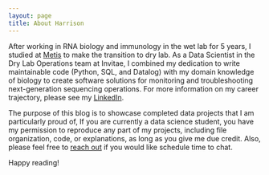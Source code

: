 ```yaml
---
layout: page
title: About Harrison
---
```


After working in RNA biology and immunology in the wet lab for 5 years, I studied at [Metis](https://www.thisismetis.com/) to make the transition to dry lab. As a Data Scientist in the Dry Lab Operations team at Invitae, I combined my dedication to write maintainable code (Python, SQL, and Datalog) with my domain knowledge of biology to create software solutions for monitoring and troubleshooting next-generation sequencing operations. For more information on my career trajectory, please see my [LinkedIn](https://www.linkedin.com/in/harrisonized).

The purpose of this blog is to showcase completed data projects that I am particularly proud of, If you are currently a data science student, you have my permission to reproduce any part of my projects, including file organization, code, or explanations, as long as you give me due credit. Also, please feel free to [reach out](mailto:harrison.c.wang@gmail.com) if you would like schedule time to chat.

Happy reading!